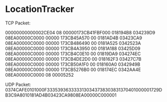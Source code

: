 # LocationTracker

TCP Packet: 

00000000000002CE04
08
00000173CB41FBF000 018194B8 034239D9 08EA00000C0000
00000 173CB45A570 00 0181AD4B 03423CA9 08EA00000C0000
00000 173CB486490 00 0181A525 0342523A 08EA00000C0000
00000 173CB4A3950 00 0181A188 03425D09 08EA00000C0000
00000 173CB4C0E10 00 01819DA9 034274EC 08EA00000C0000
00000 173CB4DE2D0 00 018162F3 03427C7B 08EA00000C0000
00000 173CB50A1F0 00 018160A0 0342949B 08EA00000C0000
00000 173CB5276B0 00 018174EC 0342AA4E 08EA00000C0000
08
00005252

UDP Packet: 0374CAFE0101000F3335393633333130343738303831370401000001729DB3C9A8010181AD4B03423CA9808EA00000C000001
